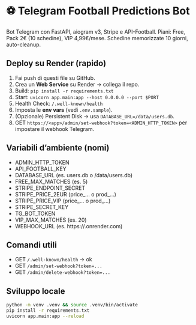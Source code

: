 # ⚽️ Telegram Football Predictions Bot

Bot Telegram con FastAPI, aiogram v3, Stripe e API-Football.
Piani: Free, Pack 2€ (10 schedine), VIP 4,99€/mese.
Schedine memorizzate 10 giorni, auto-cleanup.

## Deploy su Render (rapido)
1) Fai push di questi file su GitHub.
2) Crea un **Web Service** su Render → collega il repo.
3) Build: `pip install -r requirements.txt`
4) Start: `uvicorn app.main:app --host 0.0.0.0 --port $PORT`
5) Health Check: `/.well-known/health`
6) Imposta le **env vars** (vedi `.env.sample`).
7) (Opzionale) Persistent Disk → usa `DATABASE_URL=/data/users.db`.
8) GET `https://<app>/admin/set-webhook?token=<ADMIN_HTTP_TOKEN>` per impostare il webhook Telegram.

## Variabili d’ambiente (nomi)
- ADMIN_HTTP_TOKEN
- API_FOOTBALL_KEY
- DATABASE_URL                (es. users.db o /data/users.db)
- FREE_MAX_MATCHES            (es. 5)
- STRIPE_ENDPOINT_SECRET
- STRIPE_PRICE_2EUR           (price_... o prod_...)
- STRIPE_PRICE_VIP            (price_... o prod_...)
- STRIPE_SECRET_KEY
- TG_BOT_TOKEN
- VIP_MAX_MATCHES             (es. 20)
- WEBHOOK_URL                 (es. https://<service>.onrender.com)

## Comandi utili
- GET `/.well-known/health` → ok
- GET `/admin/set-webhook?token=...`
- GET `/admin/delete-webhook?token=...`

## Sviluppo locale
```bash
python -m venv .venv && source .venv/bin/activate
pip install -r requirements.txt
uvicorn app.main:app --reload

